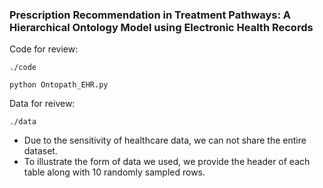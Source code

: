 ### Prescription Recommendation in Treatment Pathways: A Hierarchical Ontology Model using Electronic Health Records

Code for review:

`./code`

`python Ontopath_EHR.py`

Data for reivew:

`./data`

* Due to the sensitivity of healthcare data, we can not share the entire dataset.
* To illustrate the form of data we used, we provide the header of each table along with 10 randomly sampled rows.
